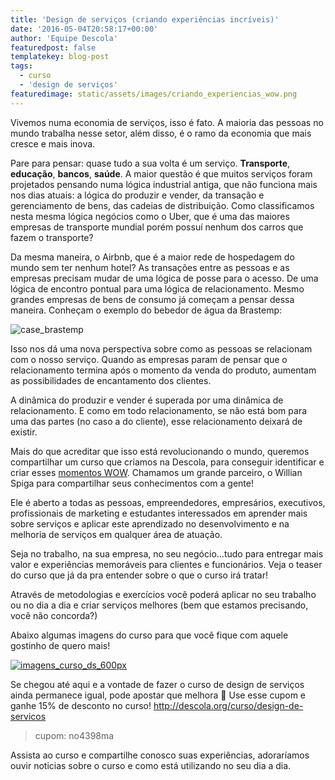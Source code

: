 ```yaml
---
title: 'Design de serviços (criando experiências incríveis)'
date: '2016-05-04T20:58:17+00:00'
author: 'Equipe Descola'
featuredpost: false
templatekey: blog-post
tags:
  - curso
  - 'design de serviços'
featuredimage: static/assets/images/criando_experiencias_wow.png
---
```


Vivemos numa economia de serviços, isso é fato. A maioria das pessoas no mundo trabalha nesse setor, além disso, é o ramo da economia que mais cresce e mais inova.

Pare para pensar: quase tudo a sua volta é um serviço. **Transporte**, **educação**, **bancos**, **saúde**. A maior questão é que muitos serviços foram projetados pensando numa lógica industrial antiga, que não funciona mais nos dias atuais: a lógica do produzir e vender, da transação e gerenciamento de bens, das cadeias de distribuição. Como classificamos nesta mesma lógica negócios como o Uber, que é uma das maiores empresas de transporte mundial porém possuí nenhum dos carros que fazem o transporte?

Da mesma maneira, o Airbnb, que é a maior rede de hospedagem do mundo sem ter nenhum hotel? As transações entre as pessoas e as empresas precisam mudar de uma lógica de posse para o acesso. De uma lógica de encontro pontual para uma lógica de relacionamento. Mesmo grandes empresas de bens de consumo já começam a pensar dessa maneira. Conheçam o exemplo do bebedor de água da Brastemp:

![case_brastemp](http://s3-sa-east-1.amazonaws.com/drops-cdn/drops-new/wp-content/uploads/2016/05/04205421/case_brastemp-1024x995.png)

Isso nos dá uma nova perspectiva sobre como as pessoas se relacionam com o nosso serviço. Quando as empresas param de pensar que o relacionamento termina após o momento da venda do produto, aumentam as possibilidades de encantamento dos clientes.

A dinâmica do produzir e vender é superada por uma dinâmica de relacionamento. E como em todo relacionamento, se não está bom para uma das partes (no caso a do cliente), esse relacionamento deixará de existir.

Mais do que acreditar que isso está revolucionando o mundo, queremos compartilhar um curso que criamos na Descola, para conseguir identificar e criar esses [momentos WOW](http://descola.org/curso/design-de-servicos). Chamamos um grande parceiro, o Willian Spiga para compartilhar seus conhecimentos com a gente!

Ele é aberto a todas as pessoas, empreendedores, empresários, executivos, profissionais de marketing e estudantes interessados em aprender mais sobre serviços e aplicar este aprendizado no desenvolvimento e na melhoria de serviços em qualquer área de atuação.

Seja no trabalho, na sua empresa, no seu negócio…tudo para entregar mais valor e experiências memoráveis para clientes e funcionários.
Veja o teaser do curso que já da pra entender sobre o que o curso irá tratar!

<script src="//static.cdn-ec.viddler.com/js/arpeggio/v3/build/main-built.js" type="text/javascript"></script>

<div class="viddler-auto-embed" data-embed-id="phpLbZvzwF" data-video-id="7604dc79" data-width="100%"></div>Através de metodologias e exercícios você poderá aplicar no seu trabalho ou no dia a dia e criar serviços melhores (bem que estamos precisando, você não concorda?)

Abaixo algumas imagens do curso para que você fique com aquele gostinho de quero mais!

[![imagens_curso_ds_600px](http://s3-sa-east-1.amazonaws.com/drops-cdn/drops-new/wp-content/uploads/2016/05/09143157/imagens_curso_ds_600px.png)](http://descola.org/curso/design-de-servicos)

Se chegou até aqui e a vontade de fazer o curso de design de serviços ainda permanece igual, pode apostar que melhora 🙂
Use esse cupom e ganhe 15% de desconto no curso! [http://descola.org/curso/design-de-servicos ](http://descola.org/curso/design-de-servicos)

> cupom: no4398ma

Assista ao curso e compartilhe conosco suas experiências, adoraríamos ouvir noticias sobre o curso e como está utilizando no seu dia a dia.
